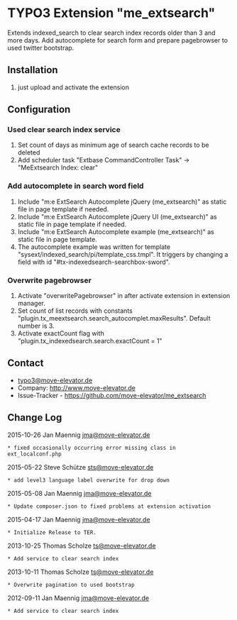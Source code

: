 # TYPO3 Extension "me_extsearch"

Extends indexed_search to clear search index records older than 3 and more days. Add autocomplete for search form and prepare pagebrowser to used twitter bootstrap.

## Installation

1. just upload and activate the extension

## Configuration

### Used clear search index service

1. Set count of days as minimum age of search cache records to be deleted
2. Add scheduler task "Extbase CommandController Task" -> "MeExtsearch Index: clear"

### Add autocomplete in search word field

1. Include "m:e ExtSearch Autocomplete jQuery (me_extsearch)" as static file in page template if needed.
2. Include "m:e ExtSearch Autocomplete jQuery UI (me_extsearch)" as static file in page template if needed.
3. Include "m:e ExtSearch Autocomplete example (me_extsearch)" as static file in page template.
4. The autocomplete example was written for template "sysext/indexed_search/pi/template_css.tmpl". It triggers by changing a field with id "#tx-indexedsearch-searchbox-sword".

### Overwrite pagebrowser

1. Activate "overwritePagebrowser" in after activate extension in extension manager.
2. Set count of list records with constants "plugin.tx_meextsearch.search_autocomplet.maxResults". Default number is 3.
3. Activate exactCount flag with "plugin.tx_indexedsearch.search.exactCount = 1"

## Contact

* typo3@move-elevator.de
* Company: http://www.move-elevator.de
* Issue-Tracker - https://github.com/move-elevator/me_extsearch

## Change Log

2015-10-26  Jan Maennig  <jma@move-elevator.de>

	* fixed occasionally occurring error missing class in ext_localconf.php

2015-05-22  Steve Schütze  <sts@move-elevator.de>

	* add level3 language label overwrite for drop down

2015-05-08  Jan Maennig  <jma@move-elevator.de>

	* Update composer.json to fixed problems at extension activation

2015-04-17 Jan Maennig <jma@move-elevator.de>

	* Initialize Release to TER.

2013-10-25 Thomas Scholze <ts@move-elevator.de>

	* Add service to clear search index

2013-10-11 Thomas Scholze <ts@move-elevator.de>

	* Overwrite pagination to used bootstrap

2012-09-11 Jan Maennig <jma@move-elevator.de>

	* Add service to clear search index
